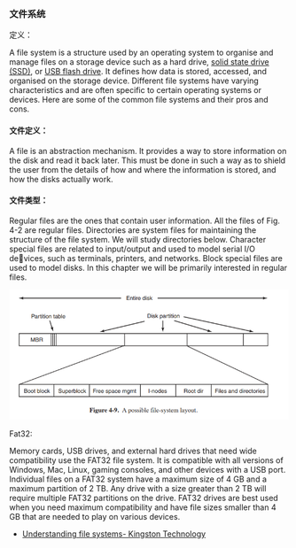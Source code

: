 ### 文件系统

定义：

A file system is a structure used by an operating system to organise and manage files on a storage device such as a hard drive, [solid state drive (SSD)](https://www.kingston.com/en/blog/pc-performance/benefits-of-ssd), or [USB flash drive](https://www.kingston.com/en/usb-flash-drives/usb-30). It defines how data is stored, accessed, and organised on the storage device. Different file systems have varying characteristics and are often specific to certain operating systems or devices. Here are some of the common file systems and their pros and cons.

#### 文件定义：

A file is an abstraction mechanism. It provides a way to store information on the disk and read it back later. This must be done in such a way as to shield the user from the details of how and where the information is stored, and how the disks actually work.

#### 文件类型：

Regular files are the ones that contain user information. All the files of Fig. 4-2 are regular files. Directories are system files for maintaining the structure of the file system. We will study directories below. Character special files are related to input/output and used to model serial I/O devices, such as terminals, printers, and networks. Block special files are used to model disks. In this chapter we will be primarily interested in regular files.

![image-20240713230413406](../assets/filesystem_zh/image-20240713230413406.png)





Fat32:

Memory cards, USB drives, and external hard drives that need wide compatibility use the FAT32 file system. It is compatible with all versions of Windows, Mac, Linux, gaming consoles, and other devices with a USB port. Individual files on a FAT32 system have a maximum size of 4 GB and a maximum partition of 2 TB. Any drive with a size greater than 2 TB will require multiple FAT32 partitions on the drive. FAT32 drives are best used when you need maximum compatibility and have file sizes smaller than 4 GB that are needed to play on various devices.

























- [Understanding file systems- Kingston Technology](https://www.kingston.com/en/blog/personal-storage/understanding-file-systems)